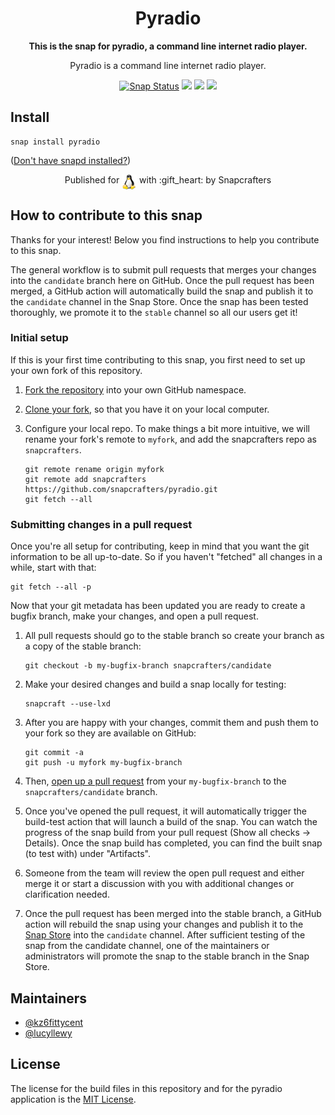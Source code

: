 <h1 align="center">
  Pyradio
</h1>

<p align="center"><b>This is the snap for pyradio, a command line internet radio player.</b></p>
<p align="center"> Pyradio is a command line internet radio player.</p>

<p align="center">
<a href="https://snapcraft.io/pyradio"><img src="https://snapcraft.io/pyradio/badge.svg" alt="Snap Status"></a>
<a href="https://github.com/snapcrafters/pyradio/actions/workflows/sync-version-with-upstream.yml"><img src="https://github.com/snapcrafters/pyradio/actions/workflows/sync-version-with-upstream.yml/badge.svg"></a>
<a href="https://github.com/snapcrafters/pyradio/actions/workflows/release-to-candidate.yaml"><img src="https://github.com/snapcrafters/pyradio/actions/workflows/release-to-candidate.yml/badge.svg"></a>
<a href="https://github.com/snapcrafters/pyradio/actions/workflows/promote-to-stable.yml"><img src="https://github.com/snapcrafters/pyradio/actions/workflows/promote-to-stable.yml/badge.svg"></a>
</p>

## Install

```shell
snap install pyradio
```

([Don't have snapd installed?](https://snapcraft.io/docs/core/install))

<p align="center">Published for <img src="https://raw.githubusercontent.com/anythingcodes/slack-emoji-for-techies/gh-pages/emoji/tux.png" align="top" width="24" /> with :gift_heart: by Snapcrafters</p>

## How to contribute to this snap

Thanks for your interest! Below you find instructions to help you contribute to this snap.

The general workflow is to submit pull requests that merges your changes into the `candidate` branch here on GitHub. Once the pull request has been merged, a GitHub action will automatically build the snap and publish it to the `candidate` channel in the Snap Store. Once the snap has been tested thoroughly, we promote it to the `stable` channel so all our users get it!

### Initial setup

If this is your first time contributing to this snap, you first need to set up your own fork of this repository.

1. [Fork the repository](https://docs.github.com/en/github/getting-started-with-github/fork-a-repo) into your own GitHub namespace.
2. [Clone your fork](https://git-scm.com/book/en/v2/Git-Basics-Getting-a-Git-Repository), so that you have it on your local computer.
3. Configure your local repo. To make things a bit more intuitive, we will rename your fork's remote to `myfork`, and add the snapcrafters repo as `snapcrafters`.

   ```shell
   git remote rename origin myfork
   git remote add snapcrafters https://github.com/snapcrafters/pyradio.git
   git fetch --all
   ```

### Submitting changes in a pull request

Once you're all setup for contributing, keep in mind that you want the git information to be all up-to-date. So if you haven't "fetched" all changes in a while, start with that:

```shell
git fetch --all -p
```

Now that your git metadata has been updated you are ready to create a bugfix branch, make your changes, and open a pull request.

1. All pull requests should go to the stable branch so create your branch as a copy of the stable branch:

   ```shell
   git checkout -b my-bugfix-branch snapcrafters/candidate
   ```

2. Make your desired changes and build a snap locally for testing:

   ```shell
   snapcraft --use-lxd
   ```

3. After you are happy with your changes, commit them and push them to your fork so they are available on GitHub:

   ```shell
   git commit -a
   git push -u myfork my-bugfix-branch
   ```

4. Then, [open up a pull request](https://docs.github.com/en/github/collaborating-with-issues-and-pull-requests/about-pull-requests) from your `my-bugfix-branch` to the `snapcrafters/candidate` branch.
5. Once you've opened the pull request, it will automatically trigger the build-test action that will launch a build of the snap. You can watch the progress of the snap build from your pull request (Show all checks -> Details). Once the snap build has completed, you can find the built snap (to test with) under "Artifacts".
6. Someone from the team will review the open pull request and either merge it or start a discussion with you with additional changes or clarification needed.
7. Once the pull request has been merged into the stable branch, a GitHub action will rebuild the snap using your changes and publish it to the [Snap Store](https://snapcraft.io/pyradio) into the `candidate` channel. After sufficient testing of the snap from the candidate channel, one of the maintainers or administrators will promote the snap to the stable branch in the Snap Store.

## Maintainers

- [@kz6fittycent](https://github.com/kz6fittycent)
- [@lucyllewy](https://github.com/lucyllewy)

## License

The license for the build files in this repository and for the pyradio application is the [MIT License](https://github.com/snapcrafters/pyradio/blob/candidate/LICENSE).
